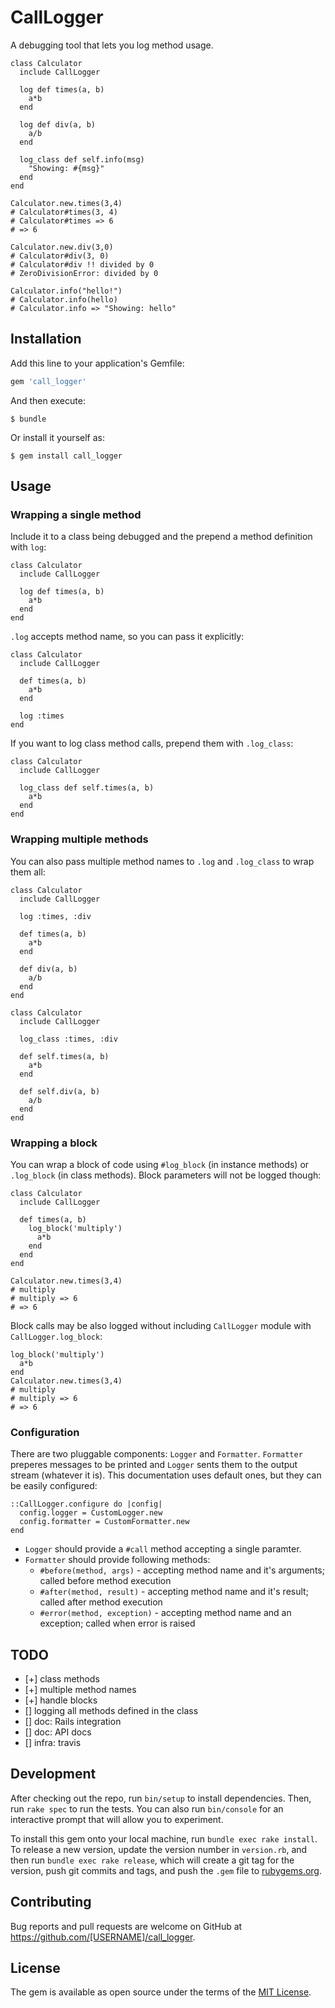 # CallLogger

A debugging tool that lets you log method usage.

```
class Calculator
  include CallLogger

  log def times(a, b)
    a*b
  end

  log def div(a, b)
    a/b
  end

  log_class def self.info(msg)
    "Showing: #{msg}"
  end
end

Calculator.new.times(3,4)
# Calculator#times(3, 4)
# Calculator#times => 6
# => 6

Calculator.new.div(3,0)
# Calculator#div(3, 0)
# Calculator#div !! divided by 0
# ZeroDivisionError: divided by 0

Calculator.info("hello!")
# Calculator.info(hello)
# Calculator.info => "Showing: hello"
```

## Installation

Add this line to your application's Gemfile:

```ruby
gem 'call_logger'
```

And then execute:

    $ bundle

Or install it yourself as:

    $ gem install call_logger

## Usage

### Wrapping a single method

Include it to a class being debugged and the prepend a method definition with `log`:

```
class Calculator
  include CallLogger

  log def times(a, b)
    a*b
  end
end
```

`.log` accepts method name, so you can pass it explicitly:

```
class Calculator
  include CallLogger

  def times(a, b)
    a*b
  end

  log :times
end
```

If you want to log class method calls, prepend them with `.log_class`:

```
class Calculator
  include CallLogger

  log_class def self.times(a, b)
    a*b
  end
end
```
### Wrapping multiple methods

You can also pass multiple method names to `.log` and `.log_class` to wrap them all:

```
class Calculator
  include CallLogger

  log :times, :div

  def times(a, b)
    a*b
  end

  def div(a, b)
    a/b
  end
end
```

```
class Calculator
  include CallLogger

  log_class :times, :div

  def self.times(a, b)
    a*b
  end

  def self.div(a, b)
    a/b
  end
end
```

### Wrapping a block

You can wrap a block of code using `#log_block` (in instance methods) or `.log_block` (in class methods). Block parameters will not be logged though:

```
class Calculator
  include CallLogger

  def times(a, b)
    log_block('multiply')
      a*b
    end
  end
end

Calculator.new.times(3,4)
# multiply
# multiply => 6
# => 6
```

Block calls may be also logged without including `CallLogger` module with `CallLogger.log_block`:

```
log_block('multiply')
  a*b
end
Calculator.new.times(3,4)
# multiply
# multiply => 6
# => 6
```

### Configuration

There are two pluggable components: `Logger` and `Formatter`. `Formatter` preperes messages to be printed and `Logger` sents them to the
output stream (whatever it is). This documentation uses default ones, but they can be easily configured:

```
::CallLogger.configure do |config|
  config.logger = CustomLogger.new
  config.formatter = CustomFormatter.new
end
```

* `Logger` should provide a `#call` method accepting a single paramter.
* `Formatter` should provide following methods:
  * `#before(method, args)` - accepting method name and it's arguments; called before method execution
  * `#after(method, result)` - accepting method name and it's result; called after method execution
  * `#error(method, exception)` - accepting method name and an exception; called when error is raised

## TODO

* [+] class methods
* [+] multiple method names
* [+] handle blocks
* [] logging all methods defined in the class
* [] doc: Rails integration
* [] doc: API docs
* [] infra: travis

## Development

After checking out the repo, run `bin/setup` to install dependencies. Then, run `rake spec` to run the tests. You can also run `bin/console` for an interactive prompt that will allow you to experiment.

To install this gem onto your local machine, run `bundle exec rake install`. To release a new version, update the version number in `version.rb`, and then run `bundle exec rake release`, which will create a git tag for the version, push git commits and tags, and push the `.gem` file to [rubygems.org](https://rubygems.org).

## Contributing

Bug reports and pull requests are welcome on GitHub at https://github.com/[USERNAME]/call_logger.

## License

The gem is available as open source under the terms of the [MIT License](https://opensource.org/licenses/MIT).
